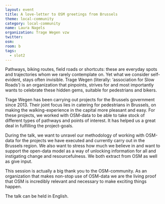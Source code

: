 ```yaml
---
layout: event
title: A love-letter to OSM greetings from Brussels
theme: local-community
category: local-community
name: Laura Nagels
organization: Trage Wegen vzw
twitter:
osm:
room: b
tags:
  - slot2
---
```

Pathways, biking routes, field roads or shortcuts: these are everyday spots and trajectories whom we rarely contemplate on. Yet what we consider self-evident, stays often invisible. Trage Wegen (literally: ‘association for Slow Roads’) is an organization that pinpoints, strives for and most importantly wants to celebrate these hidden gems, suitable for pedestrians and bikers.

Trage Wegen has been carrying out projects for the Brussels government since 2013. Their joint focus lies in catering for pedestrians in Brussels, on making the walking-experience in the capital more pleasant and easy. For these projects, we worked with OSM-data to be able to take stock of different types of pathways and points of interest. It has helped us a great deal in fulfilling the project-goals.

During the talk, we want to unravel our methodology of working with OSM-data for the projects we have executed and currently carry out in the Brussels region. We also want to stress how much we believe in and want to support the open-data model as a way of unlocking information for all and instigating change and resourcefulness. We both extract from OSM as well as give input.

This session is actually a big thank you to the OSM-community. As an organization that makes non-stop use of OSM-data we are the living proof that OSM is incredibly relevant and necessary to make exciting things happen.

The talk can be held in English.
